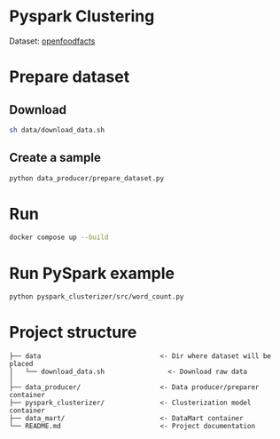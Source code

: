 # Pyspark Clustering

Dataset: [openfoodfacts](https://world.openfoodfacts.org/data)

# Prepare dataset
## Download
```bash
sh data/download_data.sh
```

## Create a sample
```bash
python data_producer/prepare_dataset.py
```

# Run
```bash
docker compose up --build
```

# Run PySpark example 
```bash
python pyspark_clusterizer/src/word_count.py
```

# Project structure
```
├── data                              <- Dir where dataset will be placed
│   └── download_data.sh                <- Download raw data
│
├── data_producer/                    <- Data producer/preparer container
├── pyspark_clusterizer/              <- Clusterization model container
├── data_mart/                        <- DataMart container
└── README.md                         <- Project documentation
```
